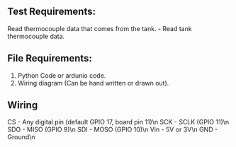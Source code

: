 ## Test Requirements:
Read thermocouple data that comes from the tank. 
    - Read tank thermocouple data.  

## File Requirements:
1. Python Code or ardunio code.  
2. Wiring diagram (Can be hand written or drawn out).

## Wiring
CS - Any digital pin (default GPIO 17, board pin 11)\n
SCK - SCLK (GPIO 11)\n
SDO - MISO (GPIO 9)\n
SDI - MOSO (GPIO 10)\n
Vin - 5V or 3V\n
GND - Ground\n
